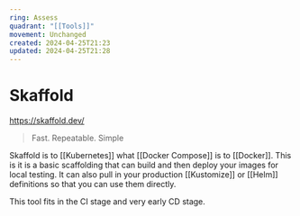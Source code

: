 ```yaml
---
ring: Assess
quadrant: "[[Tools]]"
movement: Unchanged
created: 2024-04-25T21:23
updated: 2024-04-25T21:28
---
```

# Skaffold

https://skaffold.dev/

> Fast. Repeatable. Simple

Skaffold is to [[Kubernetes]] what [[Docker Compose]] is to [[Docker]].  This is it is a basic scaffolding that can build and then deploy your images for local testing.  It can also pull in your production [[Kustomize]] or [[Helm]] definitions so that you can use them directly.

This tool fits in the CI stage and very early CD stage.  
